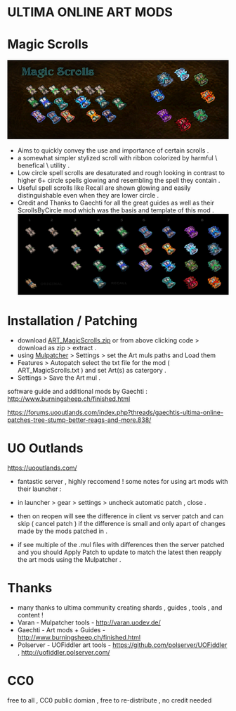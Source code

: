 # ULTIMA ONLINE ART MODS 
# Magic Scrolls
![Magic Scrolls Backpack](/ART_MagicScrolls/item_scroll_00_magic_compB.jpg?raw=true "Magic Scrolls Backpack")
- Aims to quickly convey the use and importance of certain scrolls .
- a somewhat simpler stylized scroll with ribbon colorized by harmful \ benefical \ utility . 
- Low circle spell scrolls are desaturated and rough looking in contrast to higher 6+ circle spells glowing and resembling the spell they contain .
- Useful spell scrolls like Recall are shown glowing and easily distinguishable even when they are lower circle .
- Credit and Thanks to Gaechti for all the great guides as well as their ScrollsByCircle mod which was the basis and template of this mod . 
![Magic Scrolls](/ART_MagicScrolls/item_scroll_00_magic_comp.jpg?raw=true "Magic Scrolls")

# Installation / Patching
- download [ART_MagicScrolls.zip]( https://github.com/CorvaeOboro/ultima_online_mods/releases/download/ART_MagicScrolls_01/ART_MagicScrolls.zip )  or from above clicking code > download as zip > extract . 
- using [Mulpatcher]( http://varan.uodev.de/ ) > Settings > set the Art muls paths and Load them
- Features > Autopatch select the txt file for the mod ( ART_MagicScrolls.txt ) and set Art(s) as catergory . 
- Settings > Save the Art mul .

software guide and additional mods by Gaechti :
http://www.burningsheep.ch/finished.html

https://forums.uooutlands.com/index.php?threads/gaechtis-ultima-online-patches-tree-stump-better-reags-and-more.838/

# UO Outlands
https://uooutlands.com/
- fantastic server , highly reccomend ! some notes for using art mods with their launcher :

- in launcher > gear > settings > uncheck automatic patch , close .
- then on reopen will see the difference in client vs server patch and can skip ( cancel patch ) if the difference is small and only apart of changes made by the mods patched in . 
- if see multiple of the .mul files with differences then the server patched and you should Apply Patch to update to match the latest then reapply the art mods using the Mulpatcher .

# Thanks
- many thanks to ultima community creating shards , guides , tools , and content !
- Varan - Mulpatcher tools - http://varan.uodev.de/
- Gaechti - Art mods + Guides - http://www.burningsheep.ch/finished.html
- Polserver - UOFiddler art tools - https://github.com/polserver/UOFiddler , http://uofiddler.polserver.com/

# CC0
free to all , CC0 public domian , free to re-distribute , no credit needed

